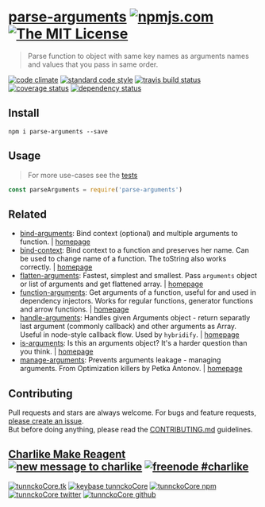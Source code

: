 # [parse-arguments][author-www-url] [![npmjs.com][npmjs-img]][npmjs-url] [![The MIT License][license-img]][license-url] 

> Parse function to object with same key names as arguments names and values that you pass in same order.

[![code climate][codeclimate-img]][codeclimate-url] [![standard code style][standard-img]][standard-url] [![travis build status][travis-img]][travis-url] [![coverage status][coveralls-img]][coveralls-url] [![dependency status][david-img]][david-url]

## Install
```
npm i parse-arguments --save
```

## Usage
> For more use-cases see the [tests](./test.js)

```js
const parseArguments = require('parse-arguments')
```

## Related
* [bind-arguments](https://www.npmjs.com/package/bind-arguments): Bind context (optional) and multiple arguments to function. | [homepage](https://github.com/tunnckocore/bind-arguments)
* [bind-context](https://www.npmjs.com/package/bind-context): Bind context to a function and preserves her name. Can be used to change name of a function. The toString also works correctly. | [homepage](https://github.com/tunnckocore/bind-context)
* [flatten-arguments](https://www.npmjs.com/package/flatten-arguments): Fastest, simplest and smallest. Pass `arguments` object or list of arguments and get flattened array. | [homepage](https://github.com/tunnckocore/flatten-arguments)
* [function-arguments](https://www.npmjs.com/package/function-arguments): Get arguments of a function, useful for and used in dependency injectors. Works for regular functions, generator functions and arrow functions. | [homepage](https://github.com/tunnckocore/function-arguments)
* [handle-arguments](https://www.npmjs.com/package/handle-arguments): Handles given Arguments object - return separatly last argument (commonly callback) and other arguments as Array. Useful in node-style callback flow. Used by `hybridify`. | [homepage](https://github.com/hybridables/handle-arguments)
* [is-arguments](https://www.npmjs.com/package/is-arguments): Is this an arguments object? It's a harder question than you think. | [homepage](https://github.com/ljharb/is-arguments)
* [manage-arguments](https://www.npmjs.com/package/manage-arguments): Prevents arguments leakage - managing arguments. From Optimization killers by Petka Antonov. | [homepage](https://github.com/tunnckocore/manage-arguments)

## Contributing
Pull requests and stars are always welcome. For bugs and feature requests, [please create an issue](https://github.com/tunnckoCore/parse-arguments/issues/new).  
But before doing anything, please read the [CONTRIBUTING.md](./CONTRIBUTING.md) guidelines.

## [Charlike Make Reagent](http://j.mp/1stW47C) [![new message to charlike][new-message-img]][new-message-url] [![freenode #charlike][freenode-img]][freenode-url]

[![tunnckoCore.tk][author-www-img]][author-www-url] [![keybase tunnckoCore][keybase-img]][keybase-url] [![tunnckoCore npm][author-npm-img]][author-npm-url] [![tunnckoCore twitter][author-twitter-img]][author-twitter-url] [![tunnckoCore github][author-github-img]][author-github-url]

[function-arguments]: https://github.com/tunnckocore/function-arguments
[is-arguments]: https://github.com/ljharb/is-arguments
[isarray]: https://github.com/juliangruber/isarray
[lazy-cache]: https://github.com/jonschlinkert/lazy-cache

[npmjs-url]: https://www.npmjs.com/package/parse-arguments
[npmjs-img]: https://img.shields.io/npm/v/parse-arguments.svg?label=parse-arguments

[license-url]: https://github.com/tunnckoCore/parse-arguments/blob/master/LICENSE
[license-img]: https://img.shields.io/badge/license-MIT-blue.svg

[codeclimate-url]: https://codeclimate.com/github/tunnckoCore/parse-arguments
[codeclimate-img]: https://img.shields.io/codeclimate/github/tunnckoCore/parse-arguments.svg

[travis-url]: https://travis-ci.org/tunnckoCore/parse-arguments
[travis-img]: https://img.shields.io/travis/tunnckoCore/parse-arguments/master.svg

[coveralls-url]: https://coveralls.io/r/tunnckoCore/parse-arguments
[coveralls-img]: https://img.shields.io/coveralls/tunnckoCore/parse-arguments.svg

[david-url]: https://david-dm.org/tunnckoCore/parse-arguments
[david-img]: https://img.shields.io/david/tunnckoCore/parse-arguments.svg

[standard-url]: https://github.com/feross/standard
[standard-img]: https://img.shields.io/badge/code%20style-standard-brightgreen.svg

[author-www-url]: http://www.tunnckocore.tk
[author-www-img]: https://img.shields.io/badge/www-tunnckocore.tk-fe7d37.svg

[keybase-url]: https://keybase.io/tunnckocore
[keybase-img]: https://img.shields.io/badge/keybase-tunnckocore-8a7967.svg

[author-npm-url]: https://www.npmjs.com/~tunnckocore
[author-npm-img]: https://img.shields.io/badge/npm-~tunnckocore-cb3837.svg

[author-twitter-url]: https://twitter.com/tunnckoCore
[author-twitter-img]: https://img.shields.io/badge/twitter-@tunnckoCore-55acee.svg

[author-github-url]: https://github.com/tunnckoCore
[author-github-img]: https://img.shields.io/badge/github-@tunnckoCore-4183c4.svg

[freenode-url]: http://webchat.freenode.net/?channels=charlike
[freenode-img]: https://img.shields.io/badge/freenode-%23charlike-5654a4.svg

[new-message-url]: https://github.com/tunnckoCore/ama
[new-message-img]: https://img.shields.io/badge/ask%20me-anything-green.svg

